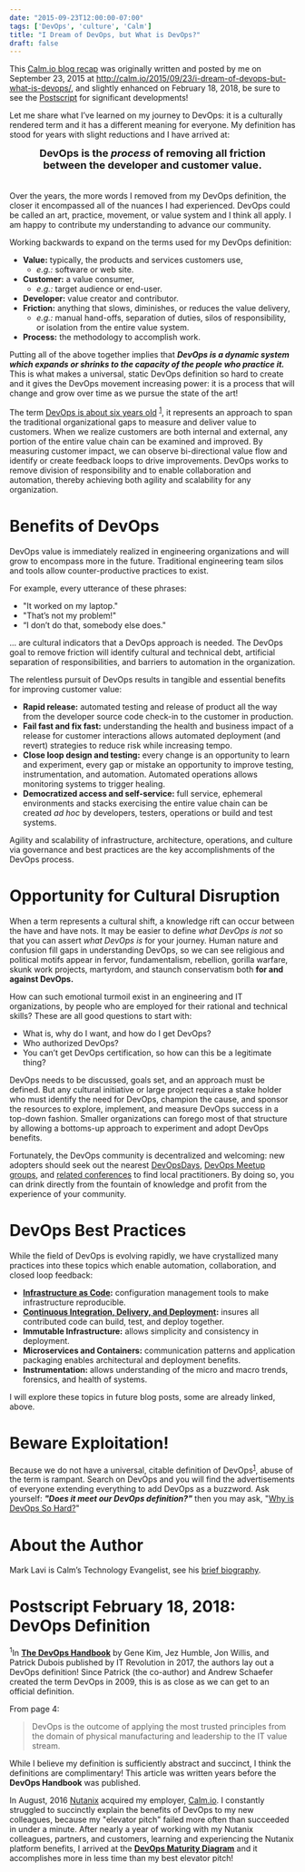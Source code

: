 ```yaml
---
date: "2015-09-23T12:00:00-07:00"
tags: ['DevOps', 'culture', 'Calm']
title: "I Dream of DevOps, but What is DevOps?"
draft: false
---
```

This [Calm.io blog recap](/post/calm.io-recap/)
 was originally written and posted by me on September 23, 2015 at
http://calm.io/2015/09/23/i-dream-of-devops-but-what-is-devops/,
and slightly enhanced on February 18, 2018, be sure to see the
[Postscript](#postscript-february-18-2018) for significant developments!
<!--more-->

Let me share what I’ve learned on my journey to DevOps: it is a culturally
 rendered term and it has a different meaning for everyone. My definition
 has stood for years with slight reductions and I have arrived at:

<div style="text-align: center; font-weight: bold; font-size: large;">DevOps
 is the <em>process</em> of removing all friction
 <br />between the developer and customer value.<br /><br /></div>

Over the years, the more words I removed from my DevOps definition,
 the closer it encompassed all of the nuances I had experienced.
 DevOps could be called an art, practice, movement, or value system
 and I think all apply. I am happy to contribute my
 understanding to advance our community.

Working backwards to expand on the terms used for my DevOps definition:

* __Value:__ typically, the products and services customers use,
  * *e.g.:* software or web site.
* __Customer:__ a value consumer,
  * *e.g.:* target audience or end-user.
* __Developer:__ value creator and contributor.
* __Friction:__ anything that slows, diminishes, or reduces the value delivery,
  * *e.g.:* manual hand-offs, separation of duties, silos of responsibility,
  or isolation from the entire value system.
* __Process:__ the methodology to accomplish work.

Putting all of the above together implies that
 __*DevOps is a dynamic system
 which expands or shrinks to the capacity of the people who practice it.*__
 This is what makes a universal, static DevOps definition so hard to create
 and it gives the DevOps movement increasing power: it is a process that will
 change and grow over time as we pursue the state of the art!

The term [DevOps is about six years old](https://en.wikipedia.org/wiki/DevOps)
 <sup>[1](#postscript-february-18-2018)</sup>,
 it represents an approach to span
 the traditional organizational gaps to measure and deliver value to customers.
 When we realize customers are both internal and external, any portion of the
 entire value chain can be examined and improved. By measuring customer impact,
 we can observe bi-directional value flow and identify or create feedback
 loops to drive improvements. DevOps works to remove division of responsibility
 and to enable collaboration and automation, thereby achieving both
 agility and scalability for any organization.

# Benefits of DevOps #

DevOps value is immediately realized in engineering organizations
 and will grow to encompass more in the future. Traditional engineering
 team silos and tools allow counter-productive practices to exist.

For example, every utterance of these phrases:

 * "It worked on my laptop."
 * "That’s not my problem!"
 * “I don’t do that, somebody else does."

... are cultural indicators that a DevOps approach is needed.
 The DevOps goal to remove friction will identify cultural and technical debt,
 artificial separation of responsibilities, and barriers to automation
 in the organization.

The relentless pursuit of DevOps results in tangible and essential benefits
 for improving customer value:

* __Rapid release:__ automated testing and release of product all the way
  from the developer source code check-in to the customer in production.
* __Fail fast and fix fast:__ understanding the health and business impact
  of a release for customer interactions allows automated deployment
  (and revert) strategies to reduce risk while increasing tempo.
* __Close loop design and testing:__ every change is an opportunity to learn
  and experiment, every gap or mistake an opportunity to improve testing,
  instrumentation, and automation.
  Automated operations allows monitoring systems to trigger healing.
* __Democratized access and self-service:__ full service, ephemeral environments
  and stacks exercising the entire value chain can be created *ad hoc*
  by developers, testers, operations or build and test systems.

Agility and scalability of infrastructure, architecture, operations, and culture
 via governance and best practices are the key accomplishments of the DevOps
 process.

# Opportunity for Cultural Disruption #

When a term represents a cultural shift, a knowledge rift can occur between
 the have and have nots. It may be easier to define *what DevOps is not*
 so that you can assert *what DevOps is* for your journey.
 Human nature and confusion fill gaps in understanding DevOps,
 so we can see religious and political motifs appear in fervor,
 fundamentalism, rebellion, gorilla warfare, skunk work projects, martyrdom,
 and staunch conservatism both __for and against DevOps.__

How can such emotional turmoil exist in an engineering and IT organizations,
 by people who are employed for their rational and technical skills?
 These are all good questions to start with:

* What is, why do I want, and how do I get DevOps?
* Who authorized DevOps?
* You can’t get DevOps certification, so how can this be a legitimate thing?

DevOps needs to be discussed, goals set, and an approach must be defined.
 But any cultural initiative or large project requires a stake holder
 who must identify the need for DevOps, champion the cause, and sponsor
 the resources to explore, implement, and measure DevOps success in a top-down
 fashion. Smaller organizations can forego most of that structure by
 allowing a bottoms-up approach to experiment and adopt DevOps benefits.

Fortunately, the DevOps community is decentralized and welcoming:
 new adopters should seek out the nearest
 [DevOpsDays](http://www.devopsdays.org/),
 [DevOps Meetup groups](http://www.meetup.com/find/?allMeetups=false&keywords=devops&radius=50),
 and [related conferences](http://devopsconferences.com/)
 to find local practitioners. By doing so, you can drink directly from the
 fountain of knowledge and profit from the experience of your community.

# DevOps Best Practices #

While the field of DevOps is evolving rapidly, we have crystallized many
 practices into these topics which enable automation, collaboration,
 and closed loop feedback:

* __[Infrastructure as Code](/post/calm.io-recap/calm.io-infrastructure-as-code-and-calm-blueprints/):__
 configuration management tools to make infrastructure reproducible.
* __[Continuous Integration, Delivery, and Deployment](/post/calm.io-recap/calm.io-demystifying-continuous-integration-delivery-and-deployment/):__
 insures all contributed code can build, test, and deploy together.
* __Immutable Infrastructure:__
 allows simplicity and consistency in deployment.
* __Microservices and Containers:__
 communication patterns and application packaging enables architectural
 and deployment benefits.
* __Instrumentation:__ allows understanding of the micro and macro trends,
 forensics, and health of systems.

I will explore these topics in future blog posts, some are already linked, above.

# Beware Exploitation! #

Because we do not have a universal, citable definition of
 DevOps<sup>[1](#postscript-february-18-2018)</sup>,
 abuse of the term is rampant. Search on DevOps and you will find the
 advertisements of everyone extending everything to add DevOps as a buzzword.
 Ask yourself: __*"Does it meet our DevOps definition?"*__
 then you may ask,
 "[Why is DevOps So Hard?](/post/calm.io-recap/calm.io-why-is-devops-so-hard/)"

# About the Author #

Mark Lavi is Calm’s Technology Evangelist, see his [brief biography](/about/).

# Postscript February 18, 2018: DevOps Definition #

<sup>1</sup>In
 __[The DevOps Handbook](https://itrevolution.com/book/the-devops-handbook/)__
 by Gene Kim, Jez Humble, Jon Willis, and Patrick Dubois published by
 IT Revolution in 2017, the authors lay out a DevOps definition!
 Since Patrick (the co-author) and Andrew Schaefer created the term DevOps
 in 2009, this is as close as we can get to an official definition.

From page 4:

 > DevOps is the outcome of applying the most trusted principles from the
 domain of physical manufacturing and leadership to the IT value stream.

While I believe my definition is sufficiently abstract and succinct,
 I think the definitions are complimentary! This article was written
 years before the __DevOps Handbook__ was published.

In August, 2016 [Nutanix](https://www.nutanix.com/products/calm/)
 acquired my employer, [Calm.io](/tags/calm.io). I constantly struggled
 to succinctly explain the benefits of DevOps to my new colleagues,
 because my "elevator pitch" failed more often than succeeded in under a minute.
 After nearly a year of working with my Nutanix colleagues, partners, and
 customers, learning and experiencing the Nutanix platform benefits,
 I arrived at the
 __[DevOps Maturity Diagram](/post/devops-maturity-diagram/)__
 and it accomplishes more in less time than my best elevator pitch!
